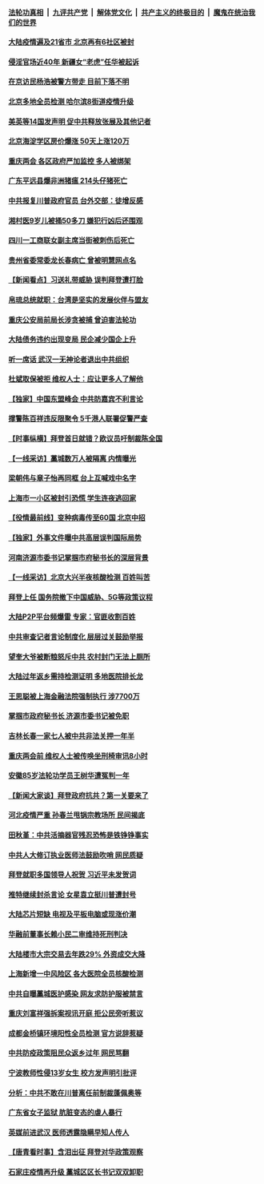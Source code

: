 

####  [法轮功真相](../../../../basic/blob/master/README.md?t=01222101) &nbsp;|&nbsp; [九评共产党](../../../../9ping.md/blob/master/README.md?t=01222101) &nbsp;|&nbsp; [解体党文化](../../../../jtdwh.md/blob/master/README.md?t=01222101)  &nbsp;|&nbsp; [共产主义的终极目的](../../../../gczydzjmd.md/blob/master/README.md?t=01222101) &nbsp;|&nbsp; [魔鬼在统治我们的世界](../../../../mgztzwmdsj.md/blob/master/README.md?t=01222101) 

#### [大陆疫情遍及21省市 北京再有6社区被封](../pages/nsc413/n12704105.md?t=01222101) 

#### [侵淫官场近40年 新疆女“老虎”任华被起诉](../pages/nsc413/n12705004.md?t=01222101) 

#### [在京访民杨浩被警方带走 目前下落不明](../pages/nsc413/n12705068.md?t=01222101) 

#### [北京多地全员检测 哈尔滨8街道疫情升级](../pages/nsc413/n12704750.md?t=01222101) 

#### [美英等14国发声明 促中共释放张展及其他记者](../pages/nsc413/n12704880.md?t=01222101) 

#### [北京海淀学区房价爆涨 50天上涨120万](../pages/nsc413/n12704265.md?t=01222101) 

#### [重庆两会 各区政府严加监控 多人被绑架](../pages/nsc413/n12704568.md?t=01222101) 

#### [广东平远县爆非洲猪瘟  214头仔猪死亡](../pages/nsc413/n12704674.md?t=01222101) 


#### [中共报复川普政府官员 台外交部：徒增反感](../pages/nsc413/n12704559.md?t=01222101) 

#### [湘村医9岁儿被捅50多刀 嫌犯行凶后还围观](../pages/nsc413/n12704575.md?t=01222101) 

#### [四川一工商联女副主席当街被刺伤后死亡](../pages/nsc413/n12704630.md?t=01222101) 

#### [贵州省委常委龙长春病亡 曾被明慧网点名](../pages/nsc413/n12704413.md?t=01222101) 

#### [【新闻看点】习送礼带威胁 误判拜登遭打脸](../pages/nsc413/n12704199.md?t=01222101) 

#### [帛琉总统就职：台湾是坚实的发展伙伴与盟友](../pages/nsc413/n12704223.md?t=01222101) 

#### [重庆公安局前局长涉贪被捕 曾迫害法轮功](../pages/nsc413/n12704271.md?t=01222101) 

#### [大陆债务违约出现变局 民企减少国企上升](../pages/nsc413/n12703900.md?t=01222101) 

#### [听一席话 武汉一无神论者退出中共组织](../pages/nsc413/n12702830.md?t=01222101) 

#### [杜斌取保被拒 维权人士：应让更多人了解他](../pages/nsc413/n12704020.md?t=01222101) 

#### [【独家】中国东盟峰会 中共防嘉宾不利言论](../pages/nsc413/n12700072.md?t=01222101) 

#### [撑警陈百祥违反限聚令 5千港人联署促警严查](../pages/nsc413/n12703721.md?t=01222101) 

#### [【时事纵横】拜登首日就错？欧议员吁制裁陈全国](../pages/nsc413/n12703759.md?t=01222101) 

#### [【一线采访】藁城数万人被隔离 内情曝光](../pages/nsc413/n12703775.md?t=01222101) 

#### [梁朝伟与章子怡再同框 台上互喊戏中名字](../pages/nsc413/n12703464.md?t=01222101) 

#### [上海市一小区被封引恐慌 学生连夜逃回家](../pages/nsc413/n12703756.md?t=01222101) 

#### [【役情最前线】变种病毒传至60国 北京中招](../pages/nsc413/n12703319.md?t=01222101) 

#### [【独家】外事文件曝中共高层误判国际局势](../pages/nsc413/n12703413.md?t=01222101) 

#### [河南济源市委书记掌掴市府秘书长的深层背景](../pages/nsc413/n12703616.md?t=01222101) 

#### [【一线采访】北京大兴半夜核酸检测 百姓叫苦](../pages/nsc413/n12703410.md?t=01222101) 

#### [拜登上任 国务院撤下中国威胁、5G等政策议程](../pages/nsc413/n12703461.md?t=01222101) 

#### [大陆P2P平台频爆雷 专家：官匪收割百姓](../pages/nsc413/n12697814.md?t=01222101) 

#### [中共审查记者言论制度化 层层过关鼓励举报](../pages/nsc413/n12703167.md?t=01222101) 

#### [望奎大爷被断粮怒斥中共 农村封门无法上厕所](../pages/nsc413/n12703469.md?t=01222101) 

#### [大陆过年返乡需持检测证明 多地医院排长龙](../pages/nsc413/n12703274.md?t=01222101) 

#### [王思聪被上海金融法院强制执行 涉7700万](../pages/nsc413/n12703250.md?t=01222101) 

#### [掌掴市政府秘书长 济源市委书记被免职](../pages/nsc413/n12703096.md?t=01222101) 

#### [吉林长春一家七人被中共非法关押一年半](../pages/nsc413/n12701240.md?t=01222101) 

#### [重庆两会前 维权人士被传唤坐刑椅审讯8小时](../pages/nsc413/n12703102.md?t=01222101) 

#### [安徽85岁法轮功学员王树华遭冤判一年](../pages/nsc413/n12702636.md?t=01222101) 

#### [【新闻大家谈】拜登政府抗共？第一关要来了](../pages/nsc413/n12703037.md?t=01222101) 

#### [河北疫情严重 孙春兰甩锅宗教场所 民间揭底](../pages/nsc413/n12702694.md?t=01222101) 

#### [田秋堇：中共活摘器官残忍恐怖是铁铮铮事实](../pages/nsc413/n12702148.md?t=01222101) 

#### [中共人大修订执业医师法鼓励吹哨 网民质疑](../pages/nsc413/n12702621.md?t=01222101) 

#### [拜登就职多国领导人祝贺 习近平未发贺词](../pages/nsc413/n12702543.md?t=01222101) 

#### [推特继续封杀言论 女星袁立挺川普遭封号](../pages/nsc413/n12702498.md?t=01222101) 

#### [大陆芯片短缺 电视及平板电脑或现涨价潮](../pages/nsc413/n12702522.md?t=01222101) 

#### [华融前董事长赖小民二审维持死刑判决](../pages/nsc413/n12702428.md?t=01222101) 

#### [大陆楼市大宗交易去年跌29% 外资成交大降](../pages/nsc413/n12701781.md?t=01222101) 

#### [上海新增一中风险区 各大医院全员核酸检测](../pages/nsc413/n12702241.md?t=01222101) 

#### [中共自曝藁城医护感染 网友求防护服被禁言](../pages/nsc413/n12701304.md?t=01222101) 


#### [重庆刘富祥强拆案视讯开庭 拒公民旁听惹议](../pages/nsc413/n12702327.md?t=01222101) 

#### [成都金桥镇环境阳性全员检测 官方说辞惹疑](../pages/nsc413/n12702034.md?t=01222101) 

#### [中共防疫政策阻民众返乡过年 网民骂翻](../pages/nsc413/n12702237.md?t=01222101) 

#### [宁波教师性侵13岁女生 校方发声明引批评](../pages/nsc413/n12702057.md?t=01222101) 

#### [分析：中共不敢在川普离任前制裁蓬佩奥等](../pages/nsc413/n12702110.md?t=01222101) 

#### [广东省女子监狱 肮脏变态的虐人暴行](../pages/nsc413/n12701112.md?t=01222101) 

#### [英媒前进武汉 医师透露隐瞒早知人传人](../pages/nsc413/n12701914.md?t=01222101) 

#### [【唐青看时事】含泪出征 拜登对华政策观察](../pages/nsc413/n12702067.md?t=01222101) 

#### [石家庄疫情再升级 藁城区区长书记双双卸职](../pages/nsc413/n12701755.md?t=01222101) 

